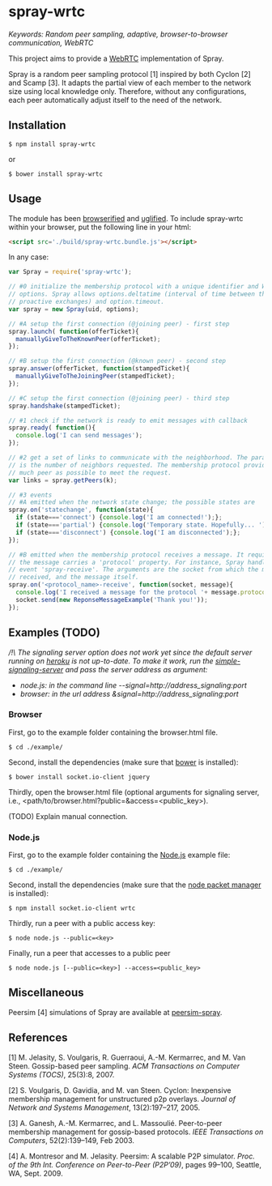# spray-wrtc

<i>Keywords: Random peer sampling, adaptive, browser-to-browser communication,
WebRTC</i>

This project aims to provide a [WebRTC](http://www.webrtc.org) implementation of
Spray.

Spray is a random peer sampling protocol [1] inspired by both Cyclon [2] and
Scamp [3]. It adapts the partial view of each member to the network size using
local knowledge only. Therefore, without any configurations, each peer
automatically adjust itself to the need of the network.

## Installation

```
$ npm install spray-wrtc
```
or
```
$ bower install spray-wrtc
```

## Usage

The module has been [browserified](http://browserify.org) and
[uglified](https://github.com/mishoo/UglifyJS). To include spray-wrtc within your
browser, put the following line in your html:
```html
<script src='./build/spray-wrtc.bundle.js'></script>
```
In any case:
```javascript
var Spray = require('spray-wrtc');

// #0 initialize the membership protocol with a unique identifier and WebRTC
// options. Spray allows options.deltatime (interval of time between the
// proactive exchanges) and option.timeout.
var spray = new Spray(uid, options);

// #A setup the first connection (@joining peer) - first step
spray.launch( function(offerTicket){
  manuallyGiveToTheKnownPeer(offerTicket);
});

// #B setup the first connection (@known peer) - second step
spray.answer(offerTicket, function(stampedTicket){
  manuallyGiveToTheJoiningPeer(stampedTicket);
});

// #C setup the first connection (@joining peer) - third step
spray.handshake(stampedTicket);

// #1 check if the network is ready to emit messages with callback
spray.ready( function(){
  console.log('I can send messages');
});

// #2 get a set of links to communicate with the neighborhood. The parameter k
// is the number of neighbors requested. The membership protocol provides as
// much peer as possible to meet the request.
var links = spray.getPeers(k);

// #3 events
// #A emitted when the network state change; the possible states are 
spray.on('statechange', function(state){
  if (state==='connect') {console.log('I am connected!');};
  if (state==='partial') {console.log('Temporary state. Hopefully... ');};
  if (state==='disconnect') {console.log('I am disconnected');};
});

// #B emitted when the membership protocol receives a message. It requires that
// the message carries a 'protocol' property. For instance, Spray handles the
// event 'spray-receive'. The arguments are the socket from which the message is
// received, and the message itself.
spray.on('<protocol_name>-receive', function(socket, message){
  console.log('I received a message for the protocol '+ message.protocol);
  socket.send(new ReponseMessageExample('Thank you!'));
});
```

## Examples (TODO)

<i>/!\ The signaling server option does not work yet since the default server
running on [heroku](https://www.heroku.com) is not up-to-date.  To make it work,
run the
[simple-signaling-server](https://github.com/Chat-Wane/simple-signaling-server.git)
and pass the server address as argument:
* node.js: in the command line --signal=http://address_signaling:port
* browser: in the url address &signal=http://address_signaling:port
</i>

### Browser

First, go to the example folder containing the browser.html file.
```
$ cd ./example/
```

Second, install the dependencies (make sure that [bower](http://bower.io) is
installed):
```
$ bower install socket.io-client jquery
```

Thirdly, open the browser.html file (optional arguments for signaling server,
i.e., <path/to/browser.html?public=<key>&access=<public_key>).

(TODO) Explain manual connection.


### Node.js

First, go to the example folder containing the [Node.js](http://nodejs.org)
example file:
```
$ cd ./example/
```

Second, install the dependencies (make sure that the [node packet
manager](https://www.npmjs.com) is installed):
```
$ npm install socket.io-client wrtc
```

Thirdly, run a peer with a public access key:
```
$ node node.js --public=<key>
```

Finally, run a peer that accesses to a public peer
```
$ node node.js [--public=<key>] --access=<public_key>
```

## Miscellaneous

Peersim [4] simulations of Spray are available at
[peersim-spray](https://github.com/justayak/peersim-spray).

## References

[1] M. Jelasity, S. Voulgaris, R. Guerraoui, A.-M. Kermarrec, and M. Van
Steen. Gossip-based peer sampling. <i>ACM Transactions on Computer Systems
(TOCS)</i>, 25(3):8, 2007.

[2] S. Voulgaris, D. Gavidia, and M. van Steen. Cyclon: Inexpensive membership
management for unstructured p2p overlays. <i>Journal of Network and Systems
Management</i>, 13(2):197–217, 2005.

[3] A. Ganesh, A.-M. Kermarrec, and L. Massoulié. Peer-to-peer membership
management for gossip-based protocols. <i>IEEE Transactions on Computers</i>,
52(2):139–149, Feb 2003.

[4] A. Montresor and M. Jelasity. Peersim: A scalable P2P simulator. <i>Proc. of
the 9th Int. Conference on Peer-to-Peer (P2P’09)</i>, pages 99–100, Seattle, WA,
Sept. 2009.
